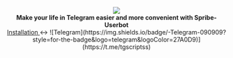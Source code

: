 <p align="center">
  <img src="https://github.com/Pr0n1xGH/scr/blob/main/logo_spribe.jpg" />
  <br>
  <b>Make your life in Telegram easier and more convenient with Spribe-Userbot</b>
  <br>
  <a href='https://github.com/Pr0n1xGH/spribe-userbot#installation'>
        Installation
  </a>
  <->
  ![Telegram](https://img.shields.io/badge/-Telegram-090909?style=for-the-badge&logo=telegram&logoColor=27A0D9)](https://t.me/tgscriptss)
  <br>
</p>
